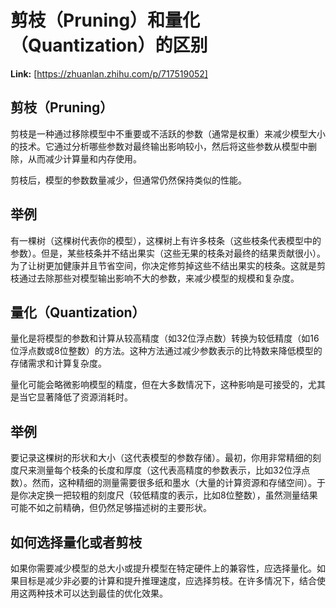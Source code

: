 # 剪枝（Pruning）和量化（Quantization）的区别



 **Link:** [https://zhuanlan.zhihu.com/p/717519052]

## 剪枝（Pruning）  

剪枝是一种通过移除模型中不重要或不活跃的参数（通常是权重）来减少模型大小的技术。它通过分析哪些参数对最终输出影响较小，然后将这些参数从模型中删除，从而减少计算量和内存使用。

剪枝后，模型的参数数量减少，但通常仍然保持类似的性能。

## 举例  

有一棵树（这棵树代表你的模型），这棵树上有许多枝条（这些枝条代表模型中的参数）。但是，某些枝条并不结出果实（这些无果的枝条对最终的结果贡献很小）。为了让树更加健康并且节省空间，你决定修剪掉这些不结出果实的枝条。这就是剪枝通过去除那些对模型输出影响不大的参数，来减少模型的规模和复杂度。

## 量化（Quantization）  

量化是将模型的参数和计算从较高精度（如32位浮点数）转换为较低精度（如16位浮点数或8位整数）的方法。这种方法通过减少参数表示的比特数来降低模型的存储需求和计算复杂度。

量化可能会略微影响模型的精度，但在大多数情况下，这种影响是可接受的，尤其是当它显著降低了资源消耗时。

## 举例  

要记录这棵树的形状和大小（这代表模型的参数存储）。最初，你用非常精细的刻度尺来测量每个枝条的长度和厚度（这代表高精度的参数表示，比如32位浮点数）。然而，这种精细的测量需要很多纸和墨水（大量的计算资源和存储空间）。于是你决定换一把较粗的刻度尺（较低精度的表示，比如8位整数），虽然测量结果可能不如之前精确，但仍然足够描述树的主要形状。

## 如何选择量化或者剪枝  

如果你需要减少模型的总大小或提升模型在特定硬件上的兼容性，应选择量化。如果目标是减少非必要的计算和提升推理速度，应选择剪枝。在许多情况下，结合使用这两种技术可以达到最佳的优化效果。

